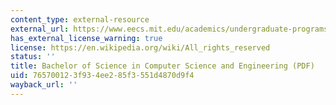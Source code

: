 ```yaml
---
content_type: external-resource
external_url: https://www.eecs.mit.edu/academics/undergraduate-programs/curriculum/6-3-computer-science-and-engineering/
has_external_license_warning: true
license: https://en.wikipedia.org/wiki/All_rights_reserved
status: ''
title: Bachelor of Science in Computer Science and Engineering (PDF)
uid: 76570012-3f93-4ee2-85f3-551d4870d9f4
wayback_url: ''
---
```

